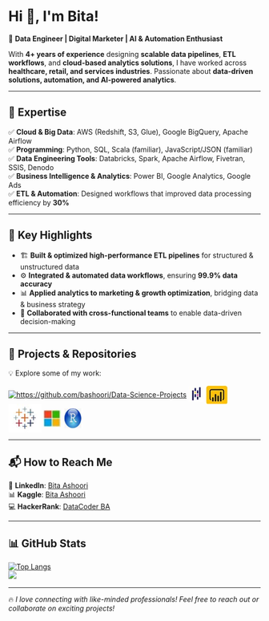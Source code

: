 <h1 align="left">Hi 👋, I'm Bita!</h1>

🚀 **Data Engineer | Digital Marketer | AI & Automation Enthusiast**  

With **4+ years of experience** designing **scalable data pipelines**, **ETL workflows**, and **cloud-based analytics solutions**, I have worked across **healthcare, retail, and services industries**. Passionate about **data-driven solutions, automation, and AI-powered analytics**.

---

## 🔹 **Expertise**
✅ **Cloud & Big Data**: AWS (Redshift, S3, Glue), Google BigQuery, Apache Airflow  
✅ **Programming**: Python, SQL, Scala (familiar), JavaScript/JSON (familiar)  
✅ **Data Engineering Tools**: Databricks, Spark, Apache Airflow, Fivetran, SSIS, Denodo  
✅ **Business Intelligence & Analytics**: Power BI, Google Analytics, Google Ads  
✅ **ETL & Automation**: Designed workflows that improved data processing efficiency by **30%**  

---

## 🔹 **Key Highlights**
- 🏗 **Built & optimized high-performance ETL pipelines** for structured & unstructured data  
- ⚙️ **Integrated & automated data workflows**, ensuring **99.9% data accuracy**  
- 📊 **Applied analytics to marketing & growth optimization**, bridging data & business strategy  
- 🤝 **Collaborated with cross-functional teams** to enable data-driven decision-making  

---

## 📂 **Projects & Repositories**
💡 Explore some of my work:

<a href="https://github.com/bashoori/Data-Science-Projects" target="blank"><img align="center" src="https://github.com/bashoori/repo/blob/master/p1.JPG" alt="https://github.com/bashoori/Data-Science-Projects" height="30" width="30" /></a>
<a href="https://github.com/DataCoder2020/Data-Science-Projects/" target="blank"><img align="center" src="https://github.com/DataCoder2020/repo/blob/master/pandas.JPG" alt="https://github.com/DataCoder2020/Pandas/" height="30" width="30" /></a>
<a href="https://github.com/DataCoder2020/Business-Intelligence-Projects/" target="blank"><img align="center" src="https://github.com/DataCoder2020/repo/blob/master/power_bi.jpg" alt="Power_BI" alt="https://github.com/DataCoder2020/Business-Intelligence-Projects/"  /></a>
<a href="https://github.com/DataCoder2020/Business-Intelligence-Projects/" target="blank"><img align="center" src="https://github.com/DataCoder2020/repo/blob/master/TABLEAU.JPG" alt="Tableau" alt="https://github.com/DataCoder2020/Business-Intelligence-Projects/"/></a>
<a href="https://github.com/DataCoder2020/SQL/" target="blank"><img align="center" src="https://github.com/DataCoder2020/repo/blob/master/BI.JPG" alt="BI" alt="https://github.com/DataCoder2020/SQL/"/></a>
<a href="https://github.com/DataCoder2020/R/" target="blank"><img align="center" src="https://github.com/DataCoder2020/repo/blob/master/R1.JPG" alt="https://github.com/DataCoder2020/R/" height="40" width="40" /></a>

---

## 📬 **How to Reach Me**
🔗 **LinkedIn**: [Bita Ashoori](https://www.linkedin.com/in/bitaashoori/)  
📊 **Kaggle**: [Bita Ashoori](https://www.kaggle.com/bitaashoori)  
💻 **HackerRank**: [DataCoder BA](https://www.hackerrank.com/datacoder_ba)  

---

## 📊 **GitHub Stats**
[![Top Langs](https://github-readme-stats.vercel.app/api/top-langs/?username=bashoori&layout=compact)](https://github.com/bashoori/github-readme-stats)  
![](https://komarev.com/ghpvc/?username=bashoori)

---

🔥 *I love connecting with like-minded professionals! Feel free to reach out or collaborate on exciting projects!*  
